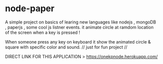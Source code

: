 # node-paper
A simple project on basics of learing new languages like nodejs , mongoDB , paperjs , some cool js listner events.
it animate circle at ramdom location of the screen when a key is pressed !

When someone press any key on keyboard it show the animated circle & square with specific color and sound.
// just for fun project //


DIRECT LINK FOR THIS APPLICATION > https://onekpnode.herokuapp.com/
